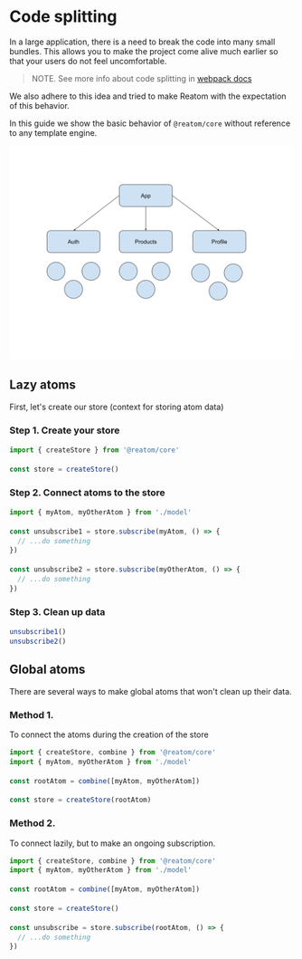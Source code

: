 # Code splitting

In a large application, there is a need to break the code into many small bundles. This allows you to make the project come alive much earlier so that your users do not feel uncomfortable.

> NOTE. See more info about code splitting in [webpack docs](https://webpack.js.org/guides/code-splitting/)

We also adhere to this idea and tried to make Reatom with the expectation of this behavior.

In this guide we show the basic behavior of `@reatom/core` without reference to any template engine.

![Example project](./code-splitting.assets/struct1.svg)

## Lazy atoms

First, let's create our store (context for storing atom data)

### Step 1. Create your store
```js
import { createStore } from '@reatom/core'

const store = createStore()
```

### Step 2. Connect atoms to the store
```js
import { myAtom, myOtherAtom } from './model'

const unsubscribe1 = store.subscribe(myAtom, () => {
  // ...do something
})

const unsubscribe2 = store.subscribe(myOtherAtom, () => {
  // ...do something
})
```

### Step 3. Clean up data
```js
unsubscribe1()
unsubscribe2()
```



## Global atoms

There are several ways to make global atoms that won't clean up their data.

### Method 1.

To connect the atoms during the creation of the store

```js
import { createStore, combine } from '@reatom/core'
import { myAtom, myOtherAtom } from './model'

const rootAtom = combine([myAtom, myOtherAtom])

const store = createStore(rootAtom)
```

### Method 2.

To connect lazily, but to make an ongoing subscription.

```js
import { createStore, combine } from '@reatom/core'
import { myAtom, myOtherAtom } from './model'

const rootAtom = combine([myAtom, myOtherAtom])

const store = createStore()

const unsubscribe = store.subscribe(rootAtom, () => {
  // ...do something
})
```
